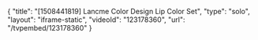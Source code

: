 {
    "title": "[1508441819] Lancme Color Design Lip Color Set",
    "type": "solo",
    "layout": "iframe-static",
    "videoId": "123178360",
    "url": "\/tvpembed\/123178360"
}